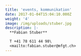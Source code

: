 ```yaml
---
title: 'events, kommunikation'
date: 2017-01-04T15:04:10.000Z
weight: '4'
image: /img/uploads/stuber.jpg
description: |-
  **Fabian Stuber**

  T +41 78 611 44 98\
  <mailto:fabian.stuber@mfgt.ch>
---
```


